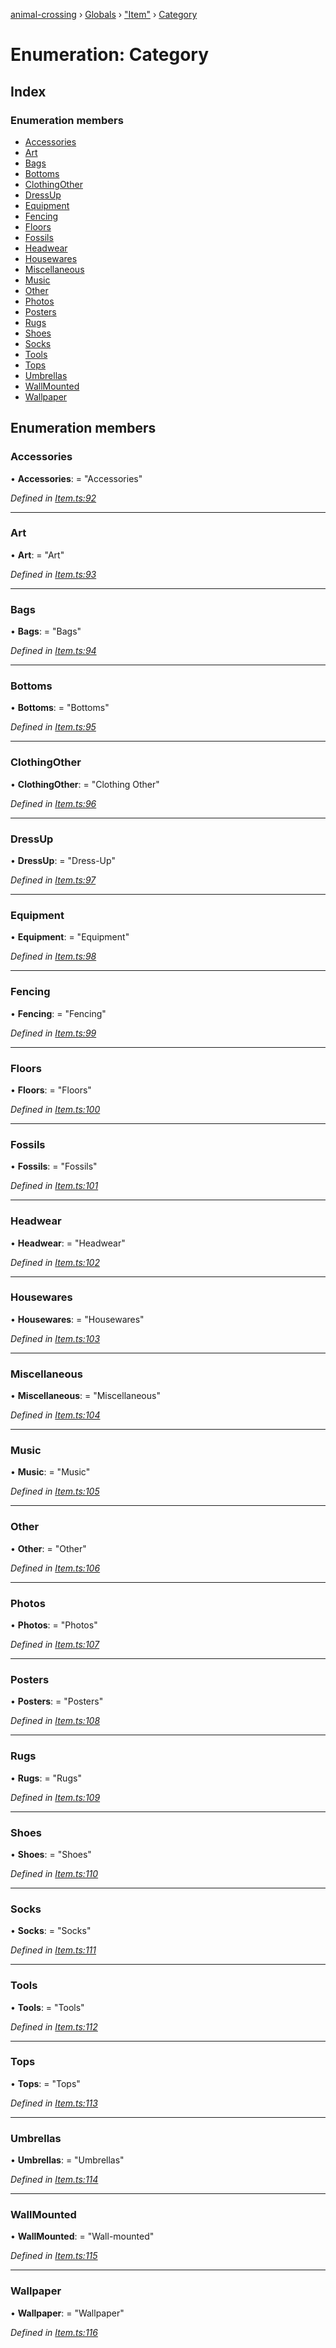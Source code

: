 [animal-crossing](../README.md) › [Globals](../globals.md) › ["Item"](../modules/_item_.md) › [Category](_item_.category.md)

# Enumeration: Category

## Index

### Enumeration members

* [Accessories](_item_.category.md#accessories)
* [Art](_item_.category.md#art)
* [Bags](_item_.category.md#bags)
* [Bottoms](_item_.category.md#bottoms)
* [ClothingOther](_item_.category.md#clothingother)
* [DressUp](_item_.category.md#dressup)
* [Equipment](_item_.category.md#equipment)
* [Fencing](_item_.category.md#fencing)
* [Floors](_item_.category.md#floors)
* [Fossils](_item_.category.md#fossils)
* [Headwear](_item_.category.md#headwear)
* [Housewares](_item_.category.md#housewares)
* [Miscellaneous](_item_.category.md#miscellaneous)
* [Music](_item_.category.md#music)
* [Other](_item_.category.md#other)
* [Photos](_item_.category.md#photos)
* [Posters](_item_.category.md#posters)
* [Rugs](_item_.category.md#rugs)
* [Shoes](_item_.category.md#shoes)
* [Socks](_item_.category.md#socks)
* [Tools](_item_.category.md#tools)
* [Tops](_item_.category.md#tops)
* [Umbrellas](_item_.category.md#umbrellas)
* [WallMounted](_item_.category.md#wallmounted)
* [Wallpaper](_item_.category.md#wallpaper)

## Enumeration members

###  Accessories

• **Accessories**: = "Accessories"

*Defined in [Item.ts:92](https://github.com/Norviah/animal-crossing/blob/fbef868/module/types/Item.ts#L92)*

___

###  Art

• **Art**: = "Art"

*Defined in [Item.ts:93](https://github.com/Norviah/animal-crossing/blob/fbef868/module/types/Item.ts#L93)*

___

###  Bags

• **Bags**: = "Bags"

*Defined in [Item.ts:94](https://github.com/Norviah/animal-crossing/blob/fbef868/module/types/Item.ts#L94)*

___

###  Bottoms

• **Bottoms**: = "Bottoms"

*Defined in [Item.ts:95](https://github.com/Norviah/animal-crossing/blob/fbef868/module/types/Item.ts#L95)*

___

###  ClothingOther

• **ClothingOther**: = "Clothing Other"

*Defined in [Item.ts:96](https://github.com/Norviah/animal-crossing/blob/fbef868/module/types/Item.ts#L96)*

___

###  DressUp

• **DressUp**: = "Dress-Up"

*Defined in [Item.ts:97](https://github.com/Norviah/animal-crossing/blob/fbef868/module/types/Item.ts#L97)*

___

###  Equipment

• **Equipment**: = "Equipment"

*Defined in [Item.ts:98](https://github.com/Norviah/animal-crossing/blob/fbef868/module/types/Item.ts#L98)*

___

###  Fencing

• **Fencing**: = "Fencing"

*Defined in [Item.ts:99](https://github.com/Norviah/animal-crossing/blob/fbef868/module/types/Item.ts#L99)*

___

###  Floors

• **Floors**: = "Floors"

*Defined in [Item.ts:100](https://github.com/Norviah/animal-crossing/blob/fbef868/module/types/Item.ts#L100)*

___

###  Fossils

• **Fossils**: = "Fossils"

*Defined in [Item.ts:101](https://github.com/Norviah/animal-crossing/blob/fbef868/module/types/Item.ts#L101)*

___

###  Headwear

• **Headwear**: = "Headwear"

*Defined in [Item.ts:102](https://github.com/Norviah/animal-crossing/blob/fbef868/module/types/Item.ts#L102)*

___

###  Housewares

• **Housewares**: = "Housewares"

*Defined in [Item.ts:103](https://github.com/Norviah/animal-crossing/blob/fbef868/module/types/Item.ts#L103)*

___

###  Miscellaneous

• **Miscellaneous**: = "Miscellaneous"

*Defined in [Item.ts:104](https://github.com/Norviah/animal-crossing/blob/fbef868/module/types/Item.ts#L104)*

___

###  Music

• **Music**: = "Music"

*Defined in [Item.ts:105](https://github.com/Norviah/animal-crossing/blob/fbef868/module/types/Item.ts#L105)*

___

###  Other

• **Other**: = "Other"

*Defined in [Item.ts:106](https://github.com/Norviah/animal-crossing/blob/fbef868/module/types/Item.ts#L106)*

___

###  Photos

• **Photos**: = "Photos"

*Defined in [Item.ts:107](https://github.com/Norviah/animal-crossing/blob/fbef868/module/types/Item.ts#L107)*

___

###  Posters

• **Posters**: = "Posters"

*Defined in [Item.ts:108](https://github.com/Norviah/animal-crossing/blob/fbef868/module/types/Item.ts#L108)*

___

###  Rugs

• **Rugs**: = "Rugs"

*Defined in [Item.ts:109](https://github.com/Norviah/animal-crossing/blob/fbef868/module/types/Item.ts#L109)*

___

###  Shoes

• **Shoes**: = "Shoes"

*Defined in [Item.ts:110](https://github.com/Norviah/animal-crossing/blob/fbef868/module/types/Item.ts#L110)*

___

###  Socks

• **Socks**: = "Socks"

*Defined in [Item.ts:111](https://github.com/Norviah/animal-crossing/blob/fbef868/module/types/Item.ts#L111)*

___

###  Tools

• **Tools**: = "Tools"

*Defined in [Item.ts:112](https://github.com/Norviah/animal-crossing/blob/fbef868/module/types/Item.ts#L112)*

___

###  Tops

• **Tops**: = "Tops"

*Defined in [Item.ts:113](https://github.com/Norviah/animal-crossing/blob/fbef868/module/types/Item.ts#L113)*

___

###  Umbrellas

• **Umbrellas**: = "Umbrellas"

*Defined in [Item.ts:114](https://github.com/Norviah/animal-crossing/blob/fbef868/module/types/Item.ts#L114)*

___

###  WallMounted

• **WallMounted**: = "Wall-mounted"

*Defined in [Item.ts:115](https://github.com/Norviah/animal-crossing/blob/fbef868/module/types/Item.ts#L115)*

___

###  Wallpaper

• **Wallpaper**: = "Wallpaper"

*Defined in [Item.ts:116](https://github.com/Norviah/animal-crossing/blob/fbef868/module/types/Item.ts#L116)*
